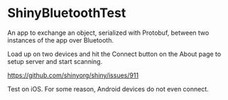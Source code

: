 # ShinyBluetoothTest

An app to exchange an object, serialized with Protobuf, between two instances of the app over Bluetooth. 

Load up on two devices and hit the Connect button on the About page to setup server and start scanning.

https://github.com/shinyorg/shiny/issues/911

Test on iOS. For some reason, Android devices do not even connect.
